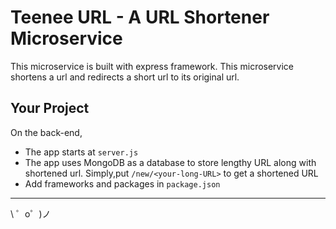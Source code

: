 Teenee URL - A URL Shortener Microservice
=========================

This microservice is built with express framework. This microservice shortens a url and redirects a short url to its original url.

Your Project
------------

On the back-end,
- The app starts at `server.js`
- The app uses MongoDB as a database to store lengthy URL along with
shortened url. Simply,put `/new/<your-long-URL>` to get a shortened URL
- Add frameworks and packages in `package.json`


-------------------

\ ゜o゜)ノ
